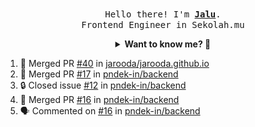<p align="center">
  <br />
  <samp>
    Hello there! I'm
    <b
      ><a
        rel="nofollow noopener noreferrer"
        target="_blank"
        href="https://jaluwibowo.id"
        >Jalu</a
      ></b
    >. <br />Frontend Engineer in Sekolah.mu<br />
  </samp>
</p>

<details align="center">
  <summary>
    <b>Want to know me? 🤔</b>
  </summary>
  <samp>
  <b><h2 style="color:#228B22"> 👇 L E T ' S &nbsp; G O 👇 </h2></b>

  <div style="display: flex; align-items: center;">
    <img src="https://raw.githubusercontent.com/jarooda/jarooda/main/assets/line-md--linkedin.svg" alt="linkedin logo">
    <a
      rel="nofollow noopener noreferrer"
      target="_blank"
      href="https://www.linkedin.com/in/jaluwibowoaji/">
      Jalu Wibowo Aji
    </a>
  </div>

  <div style="display: flex; align-items: center;">
    <img src="https://raw.githubusercontent.com/jarooda/jarooda/main/assets/line-md--twitter-x-alt.svg" alt="x logo">
    <a
      rel="nofollow noopener noreferrer"
      target="_blank"
      href="https://x.com/jaluwibowoaji">
      @jaluwibowo
    </a>
  </div>

  <div style="display: flex; align-items: center;">
    <img src="https://raw.githubusercontent.com/jarooda/jarooda/main/assets/line-md--email.svg" alt="email logo">
    <a
      rel="nofollow noopener noreferrer"
      target="_blank"
      href="https://www.jaluwibowo.id/#contactme">
      me@jaluwibowo.id
    </a>
  </div>
  </samp>
</details>

<!--START_SECTION:activity-->
1. 🎉 Merged PR [#40](https://github.com/jarooda/jarooda.github.io/pull/40) in [jarooda/jarooda.github.io](https://github.com/jarooda/jarooda.github.io)
2. 🎉 Merged PR [#17](https://github.com/pndek-in/backend/pull/17) in [pndek-in/backend](https://github.com/pndek-in/backend)
3. 🔒 Closed issue [#12](https://github.com/pndek-in/backend/issues/12) in [pndek-in/backend](https://github.com/pndek-in/backend)
4. 🎉 Merged PR [#16](https://github.com/pndek-in/backend/pull/16) in [pndek-in/backend](https://github.com/pndek-in/backend)
5. 🗣 Commented on [#16](https://github.com/pndek-in/backend/pull/16#issuecomment-2344051093) in [pndek-in/backend](https://github.com/pndek-in/backend)
<!--END_SECTION:activity-->
